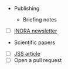
* Publishing

  + Briefing notes
- [ ] [INORA newsletter](https://www.icomos.org/en/resources/publicationall/165-articles-en-francais/centre-de-documentation/557-inora-international-newsletter-on-rock-art)

 + Scientific papers
- [ ] [JSS article](https://raw.githubusercontent.com/zoometh/jss_iconr/main/article_rvTH17.pdf) 
- [ ] Open a pull request
